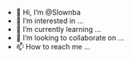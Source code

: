 - 👋 Hi, I’m @Slownba
- 👀 I’m interested in ...
- 🌱 I’m currently learning ...
- 💞️ I’m looking to collaborate on ...
- 📫 How to reach me ...

<!---
Slownba/Slownba is a ✨ special ✨ repository because its `README.md` (this file) appears on your GitHub profile.
You can click the Preview link to take a look at your changes.
--->

